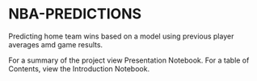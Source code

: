 # NBA-PREDICTIONS

Predicting home team wins based on a model using previous player averages amd game results.

For a summary of the project view Presentation Notebook. For a table of Contents, view the Introduction Notebook.
